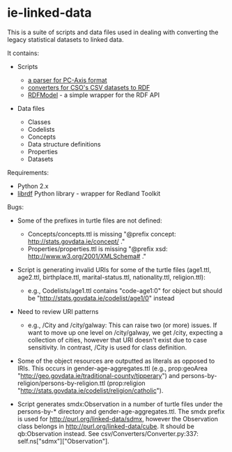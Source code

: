 ie-linked-data
==============

This is a suite of scripts and data files used in dealing with converting the legacy statistical datasets to linked data. 

It contains:

* Scripts
  * [a parser for PC-Axis format](ie-linked-data/tree/master/pcaxis/PCAxisParser.py)
  * [converters for CSO's CSV datasets to RDF](ie-linked-data/tree/master/csv/Converters/)
  * [RDFModel](ie-linked-data/tree/master/RDFModel/) - a simple wrapper for the RDF API

* Data files
  * Classes
  * Codelists
  * Concepts
  * Data structure definitions
  * Properties
  * Datasets


Requirements:

* Python 2.x
* [librdf](http://librdf.org/docs/python.html) Python library - wrapper for Redland Toolkit


Bugs:

* Some of the prefixes in turtle files are not defined:
  * Concepts/concepts.ttl is missing "@prefix concept: <http://stats.govdata.ie/concept/> ."
  * Properties/properties.ttl is missing "@prefix xsd: <http://www.w3.org/2001/XMLSchema#> ."

* Script is generating invalid URIs for some of the turtle files (age1.ttl, age2.ttl, birthplace.ttl, marital-status.ttl, nationality.ttl, religion.ttl):
  * e.g., Codelists/age1.ttl contains "code-age1:0" for object but should be "<http://stats.govdata.ie/codelist/age1/0>" instead

* Need to review URI patterns
  * e.g., /City and /city/galway: This can raise two (or more) issues. If want to move up one level on /city/galway, we get /city, expecting a collection of cities, however that URI doesn't exist due to case sensitivity. In contrast, /City is used for class definition.

* Some of the object resources are outputted as literals as opposed to IRIs. This occurs in gender-age-aggregates.ttl (e.g., prop:geoArea "http://geo.govdata.ie/traditional-county/tipperary") and persons-by-religion/persons-by-religion.ttl (prop:religion "http://stats.govdata.ie/codelist/religion/catholic").

* Script generates smdx:Observation in a number of turtle files under the persons-by-* directory and gender-age-aggregates.ttl. The smdx prefix is used for http://purl.org/linked-data/sdmx, however the Observation class belongs in http://purl.org/linked-data/cube. It should be qb:Observation instead. See csv/Converters/Converter.py:337: self.ns["sdmx"]["Observation"].
